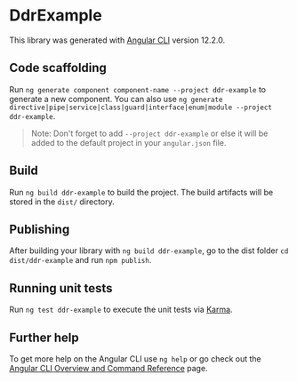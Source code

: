 # DdrExample

This library was generated with [Angular CLI](https://github.com/angular/angular-cli) version 12.2.0.

## Code scaffolding

Run `ng generate component component-name --project ddr-example` to generate a new component. You can also use `ng generate directive|pipe|service|class|guard|interface|enum|module --project ddr-example`.
> Note: Don't forget to add `--project ddr-example` or else it will be added to the default project in your `angular.json` file. 

## Build

Run `ng build ddr-example` to build the project. The build artifacts will be stored in the `dist/` directory.

## Publishing

After building your library with `ng build ddr-example`, go to the dist folder `cd dist/ddr-example` and run `npm publish`.

## Running unit tests

Run `ng test ddr-example` to execute the unit tests via [Karma](https://karma-runner.github.io).

## Further help

To get more help on the Angular CLI use `ng help` or go check out the [Angular CLI Overview and Command Reference](https://angular.io/cli) page.
